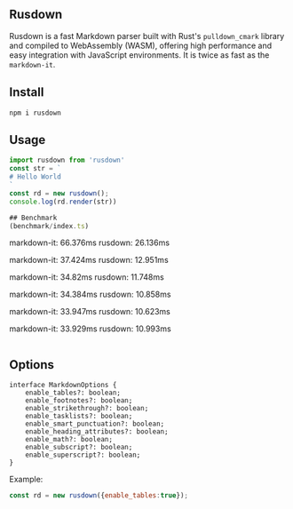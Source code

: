 ## Rusdown
Rusdown is a fast Markdown parser built with Rust's `pulldown_cmark` library and compiled to WebAssembly (WASM), offering high performance and easy integration with JavaScript environments. It is twice as fast as the `markdown-it`.

## Install
```
npm i rusdown
```

## Usage
```js
import rusdown from 'rusdown'
const str = `
# Hello World
`
const rd = new rusdown();
console.log(rd.render(str))

## Benchmark
(benchmark/index.ts)

```
markdown-it: 66.376ms
rusdown: 26.136ms

markdown-it: 37.424ms
rusdown: 12.951ms

markdown-it: 34.82ms
rusdown: 11.748ms

markdown-it: 34.384ms
rusdown: 10.858ms

markdown-it: 33.947ms
rusdown: 10.623ms

markdown-it: 33.929ms
rusdown: 10.993ms

```

```

## Options
```
interface MarkdownOptions {
    enable_tables?: boolean;
    enable_footnotes?: boolean;
    enable_strikethrough?: boolean;
    enable_tasklists?: boolean;
    enable_smart_punctuation?: boolean;
    enable_heading_attributes?: boolean;
    enable_math?: boolean;
    enable_subscript?: boolean;
    enable_superscript?: boolean;
}
```
Example:
```js
const rd = new rusdown({enable_tables:true});
```

